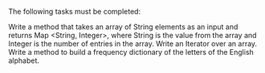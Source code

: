 The following tasks must be completed:

Write a method that takes an array of String elements as an input and returns Map <String, Integer>, where String is the value from the array and Integer is the number of entries in the array.
Write an Iterator over an array.
Write a method to build a frequency dictionary of the letters of the English alphabet.
